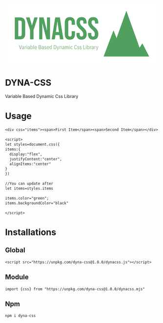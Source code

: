 <img src="./image.png"/>

# DYNA-CSS
Variable Based Dynamic Css Library

# Usage
```
<div css="items"><span>First Item</span><span>Second Item</span></div>

<script>
let styles=document.css({
items:{
  display:"flex",
  justifyContent:"center",
  alignItems:"center"
}
})

//You can update after
let items=styles.items

items.color="green";
items.backgroundColor="black"

</script>
```

# Installations

## Global
```
<script src="https://unpkg.com/dyna-css@1.0.0/dynacss.js"></script>
```

## Module
```
import {css} from "https://unpkg.com/dyna-css@1.0.0/dynacss.mjs"
```

## Npm
```
npm i dyna-css
```
